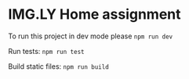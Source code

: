 # IMG.LY Home assignment

To run this project in dev mode please ```npm run dev```

Run tests: ```npm run test```

Build static files: ```npm run build```